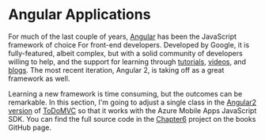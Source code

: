 # Angular Applications

For much of the last couple of years, [Angular][1] has been the JavaScript framework of choice For
front-end developers.  Developed by Google, it is fully-featured, albeit complex, but with a
solid community of developers willing to help, and the support for learning through [tutorials][2],
[videos][3], and [blogs][4].  The most recent iteration, Angular 2, is taking off as a great framework
as well.

Learning a new framework is time consuming, but the outcomes can be remarkable.  In this section, I'm
going to adjust a single class in the [Angular2 version][5] of [ToDoMVC][6] so that it works with the Azure
Mobile Apps JavaScript SDK.  You can find the full source code in the [Chapter6][7] project on the books
GitHub page.

<!-- Links -->
[1]: https://docs.angularjs.org
[2]: https://docs.angularjs.org/tutorial
[3]: https://www.youtube.com/user/angularjs
[4]: https://vslive.com/Blogs/News-and-Tips/2016/02/4-Must-Read-Angular-Blogs.aspx
[5]: https://github.com/tastejs/todomvc/tree/gh-pages/examples/angular2
[6]: http://todomvc.com/
[7]: https://github.com/adrianhall/develop-mobile-apps-with-csharp-and-azure/tree/master/Chapter6
